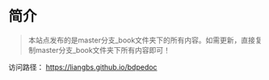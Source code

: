 # 简介

> 本站点发布的是master分支_book文件夹下的所有内容。如需更新，直接复制master分支_book文件夹下所有内容即可！

访问路径： https://liangbs.github.io/bdpedoc
